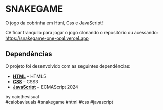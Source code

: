 # SNAKEGAME 

O jogo da cobrinha em Html, Css e JavaScript!

Cê ficar tranquilo para jogar o jogo clonando o repositório ou acessando:  
https://snakegame-one-opal.vercel.app

## Dependências

O projeto foi desenvolvido com as seguintes dependências:

- **[HTML](https://svelte.dev)** – HTML5
- **[CSS](https://vite.dev)** – CSS3
- **[JavaScript](https://threejs.org)** – ECMAScript 2024

by caiothevisual  
#caiobavisuals #snakegame #html #css #javascript